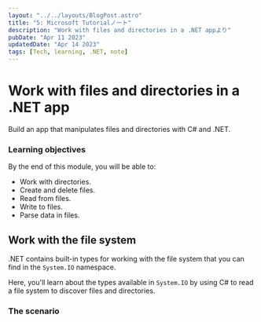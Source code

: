 ```yaml
---
layout: "../../layouts/BlogPost.astro"
title: "5: Microsoft Tutorialノート"
description: "Work with files and directories in a .NET appより"
pubDate: "Apr 11 2023"
updatedDate: "Apr 14 2023"
tags: [Tech, learning, .NET, note]
---
```


# Work with files and directories in a .NET app

Build an app that manipulates files and directories with C# and .NET.

### Learning objectives

By the end of this module, you will be able to:

- Work with directories.
- Create and delete files.
- Read from files.
- Write to files.
- Parse data in files.

## Work with the file system

.NET contains built-in types for working with the file system that you can find in the `System.IO` namespace.

Here, you'll learn about the types available in `System.IO` by using C# to read a file system to discover files and directories.

### The scenario
